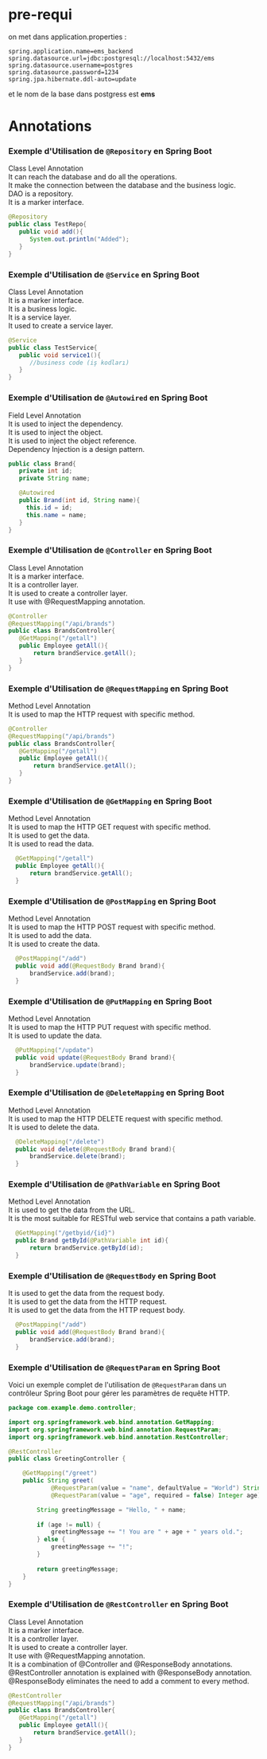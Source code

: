 # pre-requi

on met dans application.properties :<br>
```
spring.application.name=ems_backend
spring.datasource.url=jdbc:postgresql://localhost:5432/ems
spring.datasource.username=postgres
spring.datasource.password=1234
spring.jpa.hibernate.ddl-auto=update
```


et le nom de la base dans postgress est <b>ems</b>


# Annotations 
### Exemple d'Utilisation de `@Repository` en Spring Boot
Class Level Annotation  
It can reach the database and do all the operations.  
It make the connection between the database and the business logic.  
DAO is a repository.  
It is a marker interface.  
```java
@Repository
public class TestRepo{
   public void add(){
      System.out.println("Added");
   }
}
```

### Exemple d'Utilisation de `@Service` en Spring Boot
Class Level Annotation    
It is a marker interface.  
It is a business logic.  
It is a service layer.  
It used to create a service layer.  
```java
@Service
public class TestService{
   public void service1(){
      //business code (iş kodları)
   }
}
```


### Exemple d'Utilisation de `@Autowired` en Spring Boot
Field Level Annotation  
It is used to inject the dependency.  
It is used to inject the object.  
It is used to inject the object reference.  
Dependency Injection is a design pattern.
```java
public class Brand{
   private int id;
   private String name;

   @Autowired
   public Brand(int id, String name){
     this.id = id;
     this.name = name;
   }
}
```



### Exemple d'Utilisation de `@Controller` en Spring Boot
Class Level Annotation    
It is a marker interface.  
It is a controller layer.  
It is used to create a controller layer.  
It use with @RequestMapping annotation.
```java
@Controller
@RequestMapping("/api/brands")
public class BrandsController{
   @GetMapping("/getall")
   public Employee getAll(){
       return brandService.getAll();
   }
}
```


### Exemple d'Utilisation de `@RequestMapping` en Spring Boot
Method Level Annotation  
It is used to map the HTTP request with specific method.
```java
@Controller
@RequestMapping("/api/brands")
public class BrandsController{
   @GetMapping("/getall")
   public Employee getAll(){
       return brandService.getAll();
   }
}
```



### Exemple d'Utilisation de `@GetMapping` en Spring Boot
Method Level Annotation  
It is used to map the HTTP GET request with specific method.  
It is used to get the data.  
It is used to read the data.
```java
  @GetMapping("/getall")
  public Employee getAll(){
      return brandService.getAll();
  }
```

  ### Exemple d'Utilisation de `@PostMapping` en Spring Boot
Method Level Annotation  
It is used to map the HTTP POST request with specific method.  
It is used to add the data.  
It is used to create the data.
```java
  @PostMapping("/add")
  public void add(@RequestBody Brand brand){
      brandService.add(brand);
  }
  ```



  ### Exemple d'Utilisation de `@PutMapping` en Spring Boot
Method Level Annotation  
It is used to map the HTTP PUT request with specific method.  
It is used to update the data.
```java
  @PutMapping("/update")
  public void update(@RequestBody Brand brand){
      brandService.update(brand);
  }
  ```


  ### Exemple d'Utilisation de `@DeleteMapping` en Spring Boot
Method Level Annotation   
It is used to map the HTTP DELETE request with specific method.  
It is used to delete the data.
```java
  @DeleteMapping("/delete")
  public void delete(@RequestBody Brand brand){
      brandService.delete(brand);
  }
```


  ### Exemple d'Utilisation de `@PathVariable` en Spring Boot
Method Level Annotation  
It is used to get the data from the URL.  
It is the most suitable for RESTful web service that contains a path variable.
```java
  @GetMapping("/getbyid/{id}")
  public Brand getById(@PathVariable int id){
      return brandService.getById(id);
  }
  ```


  ### Exemple d'Utilisation de `@RequestBody` en Spring Boot
It is used to get the data from the request body.    
It is used to get the data from the HTTP request.  
It is used to get the data from the HTTP request body.
```java
  @PostMapping("/add")
  public void add(@RequestBody Brand brand){
      brandService.add(brand);
  }
```









### Exemple d'Utilisation de `@RequestParam` en Spring Boot

Voici un exemple complet de l'utilisation de `@RequestParam` dans un contrôleur Spring Boot pour gérer les paramètres de requête HTTP.

```java
package com.example.demo.controller;

import org.springframework.web.bind.annotation.GetMapping;
import org.springframework.web.bind.annotation.RequestParam;
import org.springframework.web.bind.annotation.RestController;

@RestController
public class GreetingController {

    @GetMapping("/greet")
    public String greet(
            @RequestParam(value = "name", defaultValue = "World") String name,
            @RequestParam(value = "age", required = false) Integer age) {

        String greetingMessage = "Hello, " + name;
        
        if (age != null) {
            greetingMessage += "! You are " + age + " years old.";
        } else {
            greetingMessage += "!";
        }
        
        return greetingMessage;
    }
}
```

### Exemple d'Utilisation de `@RestController` en Spring Boot
Class Level Annotation  
It is a marker interface.  
It is a controller layer.  
It is used to create a controller layer.  
It use with @RequestMapping annotation.  
It is a combination of @Controller and @ResponseBody annotations.  
@RestController annotation is explained with @ResponseBody annotation.  
@ResponseBody eliminates the need to add a comment to every method.
```java
@RestController
@RequestMapping("/api/brands")
public class BrandsController{
   @GetMapping("/getall")
   public Employee getAll(){
       return brandService.getAll();
   }
}
```


